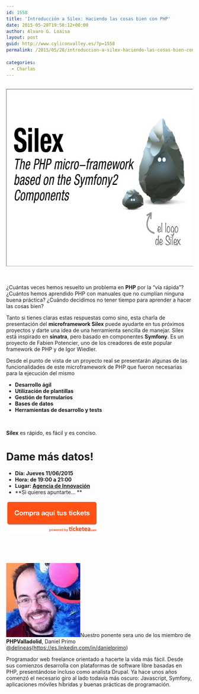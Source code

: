 ```yaml
---
id: 1558
title: 'Introducción a Silex: Haciendo las cosas bien con PHP'
date: 2015-05-28T19:58:12+00:00
author: Alvaro G. Loaisa
layout: post
guid: http://www.cyliconvalley.es/?p=1558
permalink: /2015/05/28/introduccion-a-silex-haciendo-las-cosas-bien-con-php/

categories:
  - Charlas
---
```

## 

<img class="aligncenter size-full wp-image-1559" src="/assets/2015/05/silex-desarrollo-web-gil-y-profesional-con-php-17-638.jpg" alt="silex-desarrollo-web-gil-y-profesional-con-php-17-638" width="638" height="479" />

&nbsp;

¿Cuántas veces hemos resuelto un problema en **PHP** por la &#8220;vía rápida&#8221;? ¿Cuántos hemos aprendido PHP con manuales que no cumplían ninguna buena práctica? ¿Cuándo decidimos no tener tiempo para aprender a hacer las cosas bien?

Tanto si tienes claras estas respuestas como sino, esta charla de presentación del **microframework Silex** puede ayudarte en tus próximos proyectos y darte una idea de una herramienta sencilla de manejar. Silex está inspirado en **sinatra**, pero basado en componentes **Symfony**. Es un proyecto de Fabien Potencier, uno de los creadores de este popular framework de PHP y de Igor Wiedler.

Desde el punto de vista de un proyecto real se presentarán algunas de las funcionalidades de este microframework de PHP que fueron necesarias para la ejecución del mismo

  * **Desarrollo ágil**
  * **Utilización de plantillas**
  * **Gestión de formularios**
  * **Bases de datos**
  * **Herramientas de desarrollo y tests**

&nbsp;

**Silex** es rápido, es fácil y es conciso.

# Dame más datos!

  * **Día: Jueves 11/06/2015**
  * **Hora: de 19:00 a 21:00**
  * **Lugar: [Agencia de Innovación](https://www.google.es/maps/place/Agencia+de+Innovaci%C3%B3n/@41.618862,-4.747401,17z/data=!3m1!4b1!4m2!3m1!1s0xd476cde13c9d9df:0xc54421ea5d686678)**
  * **Si quieres apuntarte… **

<a href="https://www.ticketea.com/introduccion-a-silex-haciendo-las-cosas-bien-con-php/" target="_blank"><img class=" aligncenter" title="Entradas" src="/assets/2014/04/buyhere1.png" alt="" width="250" height="90" /></a>

&nbsp;

&nbsp;

<img class="alignleft wp-image-1566" src="/assets/2015/05/delineas.jpeg" alt="delineas" width="200" height="200" />Nuestro ponente sera uno de los miembro de **PHPValladolid**, Daniel Primo <a href="https://twitter.com/delineas" target="_blank">@delineas</a>(<a href="https://es.linkedin.com/in/danielprimo" target="_blank">https://es.linkedin.com/in/danielprimo</a>)

Programador web freelance orientado a hacerte la vida más fácil. Desde sus comienzos desarrolla con plataformas de software libre basadas en PHP, presentándose incluso como analista Drupal. Ya hace unos años comenzó el necesario giro al lado todavía más oscuro: Javascript, Symfony, aplicaciones móviles híbridas y buenas prácticas de programación.

# 

&nbsp;